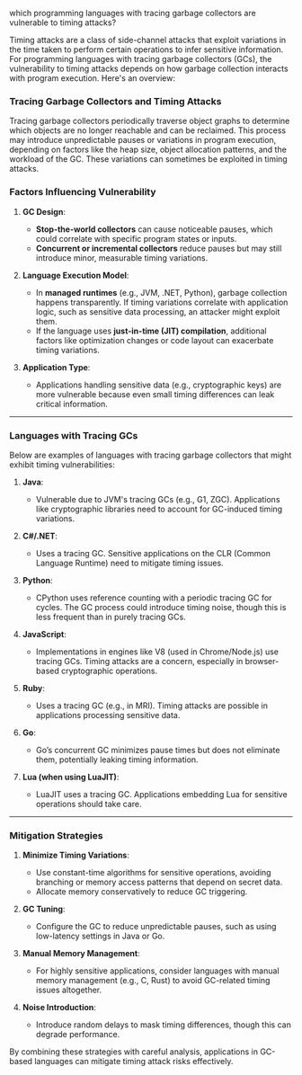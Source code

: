 which programming languages with tracing garbage collectors are vulnerable to timing attacks?


Timing attacks are a class of side-channel attacks that exploit variations in the time taken to perform certain operations to infer sensitive information. For programming languages with tracing garbage collectors (GCs), the vulnerability to timing attacks depends on how garbage collection interacts with program execution. Here's an overview:

### **Tracing Garbage Collectors and Timing Attacks**
Tracing garbage collectors periodically traverse object graphs to determine which objects are no longer reachable and can be reclaimed. This process may introduce unpredictable pauses or variations in program execution, depending on factors like the heap size, object allocation patterns, and the workload of the GC. These variations can sometimes be exploited in timing attacks.

### **Factors Influencing Vulnerability**
1. **GC Design**: 
   - **Stop-the-world collectors** can cause noticeable pauses, which could correlate with specific program states or inputs.
   - **Concurrent or incremental collectors** reduce pauses but may still introduce minor, measurable timing variations.

2. **Language Execution Model**:
   - In **managed runtimes** (e.g., JVM, .NET, Python), garbage collection happens transparently. If timing variations correlate with application logic, such as sensitive data processing, an attacker might exploit them.
   - If the language uses **just-in-time (JIT) compilation**, additional factors like optimization changes or code layout can exacerbate timing variations.

3. **Application Type**:
   - Applications handling sensitive data (e.g., cryptographic keys) are more vulnerable because even small timing differences can leak critical information.

---

### **Languages with Tracing GCs**
Below are examples of languages with tracing garbage collectors that might exhibit timing vulnerabilities:

1. **Java**:
   - Vulnerable due to JVM's tracing GCs (e.g., G1, ZGC). Applications like cryptographic libraries need to account for GC-induced timing variations.

2. **C#/.NET**:
   - Uses a tracing GC. Sensitive applications on the CLR (Common Language Runtime) need to mitigate timing issues.

3. **Python**:
   - CPython uses reference counting with a periodic tracing GC for cycles. The GC process could introduce timing noise, though this is less frequent than in purely tracing GCs.

4. **JavaScript**:
   - Implementations in engines like V8 (used in Chrome/Node.js) use tracing GCs. Timing attacks are a concern, especially in browser-based cryptographic operations.

5. **Ruby**:
   - Uses a tracing GC (e.g., in MRI). Timing attacks are possible in applications processing sensitive data.

6. **Go**:
   - Go’s concurrent GC minimizes pause times but does not eliminate them, potentially leaking timing information.

7. **Lua (when using LuaJIT)**:
   - LuaJIT uses a tracing GC. Applications embedding Lua for sensitive operations should take care.

---

### **Mitigation Strategies**
1. **Minimize Timing Variations**:
   - Use constant-time algorithms for sensitive operations, avoiding branching or memory access patterns that depend on secret data.
   - Allocate memory conservatively to reduce GC triggering.

2. **GC Tuning**:
   - Configure the GC to reduce unpredictable pauses, such as using low-latency settings in Java or Go.

3. **Manual Memory Management**:
   - For highly sensitive applications, consider languages with manual memory management (e.g., C, Rust) to avoid GC-related timing issues altogether.

4. **Noise Introduction**:
   - Introduce random delays to mask timing differences, though this can degrade performance.

By combining these strategies with careful analysis, applications in GC-based languages can mitigate timing attack risks effectively.
